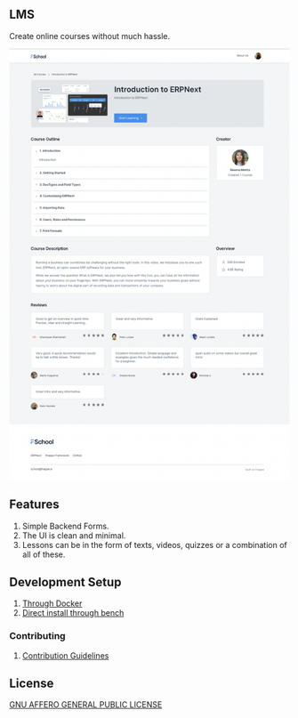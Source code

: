 ## LMS

Create online courses without much hassle.

![Course Home](/lms/public/images/course-home.png)

## Features

1. Simple Backend Forms.
1. The UI is clean and minimal.
1. Lessons can be in the form of texts, videos, quizzes or a combination of all of these.

## Development Setup

1. [Through Docker](docker-installation.md)
1. [Direct install through bench](bench-installation.md)


### Contributing

1. [Contribution Guidelines](Contribution.md)

## License

[GNU AFFERO GENERAL PUBLIC LICENSE](license.txt)
